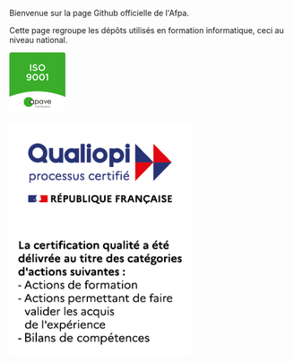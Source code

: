 Bienvenue sur la page Github officielle de l'Afpa.

Cette page regroupe les dépôts utilisés en formation informatique, ceci au niveau national.

![Logo certification Apave](apave-ISO9001-small-logo.png)

![Logo Qualiopi](qualiopi-small-logo.png)

